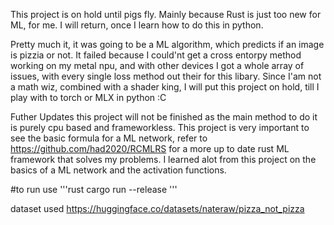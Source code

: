 This project is on hold until pigs fly.
Mainly because Rust is just too new for ML, for me.
I will return, once I learn how to do this in python. 

Pretty much it, it was going to be a ML algorithm, which predicts if an image is pizzia or not.
It failed because I could'nt get a cross entorpy method working on my metal npu, and with other devices I got a whole array of issues, with every single loss method out their for this libary.
Since I'am not a math wiz, combined with a shader king, I will put this project on hold, till I play with to torch or MLX in python :C 

Futher Updates this project will not be finished as the main method to do it is purely cpu based and frameworkless. This project is very important to see the basic formula for a ML network, refer to https://github.com/had2020/RCMLRS for a more up to date rust ML framework that solves my problems. I learned alot from this project on the basics of a ML network and the activation functions.

#to run use
'''rust
cargo run --release
'''

dataset used https://huggingface.co/datasets/nateraw/pizza_not_pizza
